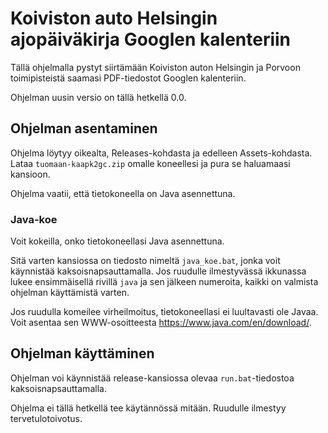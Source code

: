 # Koiviston auto Helsingin ajopäiväkirja Googlen kalenteriin

Tällä ohjelmalla pystyt siirtämään Koiviston auton Helsingin ja Porvoon 
toimipisteistä saamasi PDF-tiedostot Googlen kalenteriin.

Ohjelman uusin versio on tällä hetkellä 0.0.

## Ohjelman asentaminen

Ohjelma löytyy oikealta, Releases-kohdasta ja edelleen Assets-kohdasta. Lataa
``tuomaan-kaapk2gc.zip`` omalle koneellesi ja pura se haluamaasi kansioon.

Ohjelma vaatii, että tietokoneella on Java asennettuna.

### Java-koe

Voit kokeilla, onko tietokoneellasi Java asennettuna.

Sitä varten kansiossa on tiedosto nimeltä ``java_koe.bat``, jonka voit 
käynnistää kaksoisnapsauttamalla. Jos ruudulle ilmestyvässä ikkunassa lukee
ensimmäisellä rivillä ``java`` ja sen jälkeen numeroita, kaikki on valmista 
ohjelman käyttämistä varten.

Jos ruudulla komeilee virheilmoitus, tietokoneellasi ei luultavasti ole
Javaa. Voit asentaa sen WWW-osoitteesta https://www.java.com/en/download/.

## Ohjelman käyttäminen

Ohjelman voi käynnistää release-kansiossa olevaa ``run.bat``-tiedostoa
kaksoisnapsauttamalla.

Ohjelma ei tällä hetkellä tee käytännössä mitään. Ruudulle ilmestyy 
tervetulotoivotus.